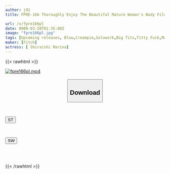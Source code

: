 ```yaml
---
author: j91
title: FPRE-166 Thoroughly Enjoy The Beautiful Mature Woman's Body Filmed With 4K Equipment! Close-up Masturbation Support With Erotic Costume And Big Breasts At The Extreme Angle. Scolded And Dirty Talk Special! Marina Shiraishi

url: /v/fpre166pl
date: 0000-03-28T01:35:00Z
image: "fpre166pl.jpg"
tags: [Upcoming releases, Blow,Creampie,Solowork,Big Tits,Titty Fuck,Masturbation Support	]
maker: [Fitch]
actress: [ Shiraishi Marina]
---
```



{{< rawhtml >}}

<div class="video" data-videoid="pending_link.html">
    <a href="javascript:;">
        <img src="/v/fpre166pl/fpre166pl.jpg" width="WIDTH" height="HEIGHT" alt="fpre166pl.mp4" loading="lazy">
    </a>
</div>

<script type="text/javascript" src="https://j91.asia/asset/on-demand-pend.js"></script>

<br>
  <link rel="stylesheet" href="https://j91.asia/asset/bs5.css">
  
  <center>
  <button class="btn btn-primary" type="button" data-bs-toggle="collapse" data-bs-target=".multi-collapse" aria-expanded="false" aria-controls="multiCollapseExample1 multiCollapseExample2"><h2>Download</h2></button></center>
</p>
<div class="row">
  <div class="col">
    <div class="collapse multi-collapse" id="multiCollapseExample1">
      <div class="card card-body">
	      	      <br>
<div class="buttons">  
<p><a href="https://j91.asia/pending_link.html" target="_blank"><button class="btn-hover color-3"><i class="fa fa-download"></i> ST</button></a></p></div>
    </div>
  </div>
</div>
  <div class="col">
    <div class="collapse multi-collapse" id="multiCollapseExample2">
      <div class="card card-body">
	      <br>
<div class="buttons">
<p><a href="https://j91.asia/pending_link.html" target="_blank"><button class="btn-hover color-2"><i class="fa fa-download"></i> SW</button></a></p></div>
<br><br>
      </div>
    </div>
  </div>
</div>

{{< /rawhtml >}}